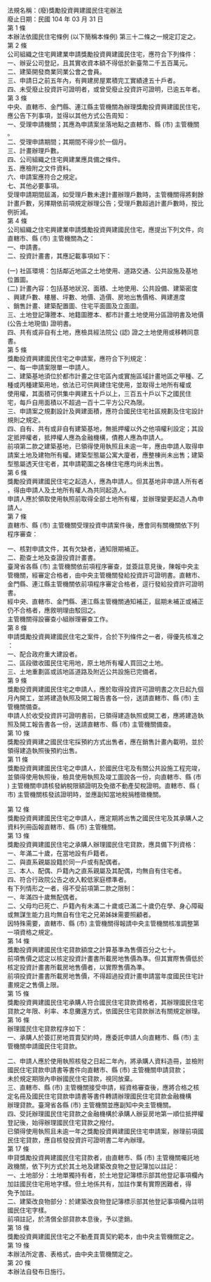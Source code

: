 法規名稱：(廢)獎勵投資興建國民住宅辦法  
廢止日期：民國 104 年 03 月 31 日  
第 1 條  
本辦法依國民住宅條例 (以下簡稱本條例) 第三十二條之一規定訂定之。  
第 2 條  
公司組織之住宅興建業申請獎勵投資興建國民住宅，應符合下列條件：  
一、辦妥公司登記，且其實收資本額不得低於新臺幣二千五百萬元。  
二、建築開發商業同業公會之會員。  
三、申請日之前五年內，有興建房屋累積完工實績達五十戶者。  
四、未受廢止投資許可證明者，或曾受廢止投資許可證明，已逾五年者。  
第 3 條  
中央、直轄市、金門縣、連江縣主管機關為辦理獎勵投資興建國民住宅，  
應公告下列事項，並得以其他方式公告周知：  
一、受理申請機關；其應為申請案坐落地點之直轄市、縣 (市) 主管機關  
。  
二、受理申請期間；其期間不得少於一個月。  
三、計畫辦理戶數。  
四、公司組織之住宅興建業應具備之條件。  
五、應檢附之文件資料。  
六、申請案應符合之規定。  
七、其他必要事項。  
受理申請期間屆滿，如受理戶數未達計畫辦理戶數時，主管機關得將剩餘  
計畫戶數，另擇期依前項規定辦理公告；受理戶數超過計畫戶數時，按比  
例折減。  
第 4 條  
公司組織之住宅興建業申請獎勵投資興建國民住宅，應提出下列文件，向  
直轄市、縣 (市) 主管機關為之：  
一、申請書。  
二、投資計畫書，其應記載事項如下：  


(一) 社區環境：包括鄰近地區之土地使用、道路交通、公共設施及基地  
位置圖。  
(二) 計畫內容：包括基地狀況、面積、土地使用、公共設備、建築密度  
、興建戶數、樓層、坪數、地價、造價、房地出售價格、興建進度  
、銷售計畫、建築配置圖、住宅平面圖及立面圖。  
三、土地登記簿謄本、地籍圖謄本、都市計畫土地使用分區證明書及地價  
(公告土地現值) 證明書。  
四、共有或非自有土地，應檢具經法院公 (認) 證之土地使用或移轉同意  
書。  
第 5 條  
獎勵投資興建國民住宅之申請案，應符合下列規定：  
一、每一申請案限單一申請人。  
二、建築基地須位於都市計畫之住宅區內或實施區域計畫地區之甲種、乙  
種或丙種建築用地，依法已可供興建住宅使用，並取得土地所有權或  
使用權，其面積可供集中興建五十戶以上，三百五十戶以下之國民住  
宅，每戶自用面積以不超過一百十二平方公尺為限。  
三、申請案之規劃設計及興建面積，應符合國民住宅社區規劃及住宅設計  
規則之規定。  
四、自有、共有或非自有建築基地，無抵押權以外之他項權利設定；其設  
定抵押權者，抵押權人應為金融機構，債務人應為申請人。  
前項第二款之建築基地，已領得使用執照且未逾一年，應由申請人取得申  
請案土地及建物所有權。建築型態屬公寓大廈者，應整棟尚未出售；建築  
型態屬透天住宅者，其申請範圍之各棟住宅應均尚未出售。  
第 6 條  
獎勵投資興建國民住宅之起造人，應為申請人。但其基地非申請人所有者  
，得由申請人及土地所有權人為共同起造人。  
申請人應於領取使用執照前取得全部土地所有權，並辦理變更起造人為申  
請人。  
第 7 條  
直轄市、縣 (市) 主管機關受理投資申請案件後，應會同有關機關依下列  
程序審查：  


一、核對申請文件，其有欠缺者，通知限期補正。  
二、勘查土地及查證投資計畫書。  
臺灣省各縣 (市) 主管機關依前項程序審查，並簽註意見後，陳報中央主  
管機關，經審定合格者，由中央主管機關發給投資許可證明書。直轄市、  
金門縣、連江縣主管機關依前項程序審定合格者，逕行發給投資許可證明  
書。  
經中央、直轄市、金門縣、連江縣主管機關通知補正，屆期未補正或補正  
仍不合格者，應敘明理由駁回之。  
主管機關得設審查小組辦理審查工作。  
第 8 條  
申請獎勵投資興建國民住宅之案件，合於下列條件之一者，得優先核准之  
：  
一、配合政府重大建設者。  
二、區段徵收國民住宅用地，原土地所有權人買回之土地。  
三、土地重劃區或該地區道路及附近公共設施已完備者。  
第 9 條  
獎勵投資興建國民住宅之申請人，應於取得投資許可證明書之次日起九個  
月內開工，並將建造執照及開工報告書各一份，送請直轄市、縣 (市) 主  
管機關備查。  
申請人於收受投資許可證明書前，已領得建造執照或開工者，應將建造執  
照及開工報告書各一份，送請直轄市、縣 (市) 主管機關備查。  
第 10 條  
獎勵投資興建之國民住宅採預約方式出售者，應在銷售計畫內載明，並於  
領得建造執照後預約出售。  
第 11 條  
獎勵投資興建國民住宅之申請人，於國民住宅及有關公共設施工程完竣，  
並領得使用執照後，檢具使用執照及竣工圖說各一份，向直轄市、縣 (市  
) 主管機關申請核發納稅限額證明及免徵不動產契稅證明。直轄市、縣 (  
市) 主管機關核發該證明時，並應副知當地稅捐稽徵機關。  


第 12 條  
獎勵投資興建國民住宅之申請人，應定期將出售之國民住宅及其承購人之  
資料列冊函報直轄市、縣 (市) 主管機關。  
第 13 條  
獎勵投資興建國民住宅之承購人辦理國民住宅貸款，應具備下列資格：  
一、年滿二十歲，在當地設有戶籍者。  
二、與直系親屬設籍於同一戶或有配偶者。  
三、本人、配偶、戶籍內之直系親屬及其配偶，均無自有住宅者。  
四、符合行政院公告之收入較低家庭標準者。  
有下列情形之一者，得不受前項第二款之限制：  
一、年滿四十歲無配偶者。  
二、父母均已死亡、戶籍內有未滿二十歲或已滿二十歲仍在學、身心障礙  
或無謀生能力且均無自有住宅之兄弟姊妹需要照顧者。  
因特殊需要，直轄市、縣 (市) 主管機關得報請中央主管機關核准調整第  
一項資格之規定。  
第 14 條  
獎勵投資興建國民住宅貸款額度之計算基準為售價百分之七十。  
前項售價之認定以核定投資計畫書所載房地售價為準。但其實際售價低於  
核定投資計畫書所載房地售價者，以實際售價為準。  
前項投資計畫書所載房地售價，不得超過投資計畫申請當年度國民住宅計  
畫規定之售價上限。  
第 15 條  
獎勵投資興建國民住宅承購人符合國民住宅貸款資格者，其辦理國民住宅  
貸款之年限、利率、本息攤還方式，依國民住宅貸款辦法有關規定辦理。  
第 16 條  
辦理國民住宅貸款程序如下：  
一、承購人於簽訂房地買賣契約時，應委託申請人向直轄市、縣 (市) 主  
管機關申請國民住宅貸款。  


二、申請人應於使用執照核發之日起二年內，將承購人資料造冊，並檢附  
國民住宅貸款申請書等書件向直轄市、縣 (市) 主管機關申請貸款；  
未於規定期限內申辦國民住宅貸款，視同放棄。  
三、直轄市、縣 (市) 主管機關接受申請，經資格審查後，應將合格之核  
定名冊及國民住宅貸款申請書等書件轉請辦理國民住宅貸款金融機構  
辦理貸款。臺灣省各縣 (市) 主管機關並應副知中央主管機關。  
四、受託辦理國民住宅貸款之金融機構於承購人辦妥房地第一順位抵押權  
登記後，始得辦理國民住宅貸款之撥付。  
已領得使用執照且未逾一年之獎勵投資興建國民住宅申請案，辦理前項國  
民住宅貸款，應自核發投資許可證明書二年內辦理。  
第 17 條  
申貸獎勵投資興建國民住宅貸款者，由直轄市、縣 (市) 主管機關囑託地  
政機關，依下列方式於其土地及建築改良物之登記簿加以註記：  
一、土地部分：土地單獨持有者，於土地登記簿標示部其他登記事項欄內  
加註國民住宅用地字樣。但土地係共有，加註作業有實際困難者，得  
免予加註。  
二、建築改良物部分：於建築改良物登記簿標示部其他登記事項欄內註明  
國民住宅字樣。  
前項註記，於清償全部貸款本息後，予以塗銷。  
第 18 條  
獎勵投資興建國民住宅之不動產買賣契約範本，由中央主管機關定之。  
第 19 條  
本辦法所定書、表格式，由中央主管機關定之。  
第 20 條  
本辦法自發布日施行。  


